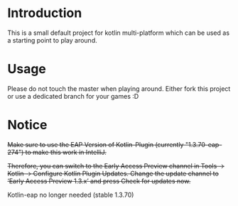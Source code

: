 # Introduction
This is a small default project for kotlin multi-platform which can be used as a starting point
to play around.

# Usage
Please do not touch the master when playing around. Either fork this project or use a dedicated branch for your games :D

# Notice
~~Make sure to use the EAP Version of Kotlin-Plugin (currently "1.3.70-eap-274") to make this work in IntelliJ.~~

~~Therefore, you can switch to the Early Access Preview channel in
Tools → Kotlin → Configure Kotlin Plugin Updates. 
Change the update channel to ‘Early Access Preview 1.3.x’ and press Check for updates now.~~

Kotlin-eap no longer needed (stable 1.3.70)
